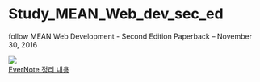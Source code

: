 # Study_MEAN_Web_dev_sec_ed
follow MEAN Web Development - Second Edition Paperback – November 30, 2016

<a href="https://www.amazon.com/MEAN-Web-Development-Amos-Haviv/dp/1785886304/ref=sr_1_3?ie=UTF8&qid=1499161340&sr=8-3&keywords=mean+development">
<img src = "https://images-na.ssl-images-amazon.com/images/I/41hz5yYxcIL._SX404_BO1,204,203,200_.jpg"/>
</a>
<br>
<a href="https://www.evernote.com/shard/s357/sh/7d076b40-dc8e-4d7a-9f42-3ee17851a400/ad3e81277ce7691af3b0176ab6ba0163">
EverNote 정리 내용
</a>
